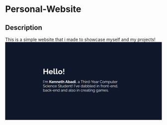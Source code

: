 # Personal-Website
<H2>Description</H2>
This is a simple website that i made to showcase myself and my projects!

<img src = "src/assets/Screenshot website.png">

